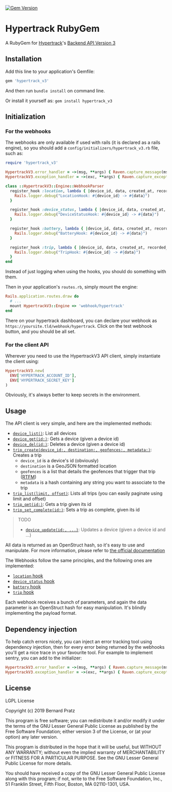 [![Gem Version](https://badge.fury.io/rb/hypertrack_v3.svg)](https://badge.fury.io/rb/hypertrack_v3)

# Hypertrack RubyGem

A RubyGem for [Hypertrack](https://www.hypertrack.com/)'s [Backend API Version 3](https://docs.hypertrack.com/#references-apis)

## Installation

Add this line to your application's Gemfile:
```ruby
gem 'hypertrack_v3'
```

And then run `bundle install` on command line.

Or install it yourself as: `gem install hypertrack_v3`

## Initialization

### For the webhooks

The webhooks are only available if used with rails (it is declared as a rails engine),
so you should add a `config/initializers/hypertrack_v3.rb` file, such as:

```ruby
require 'hypertrack_v3'

HypertrackV3.error_handler = ->(msg, **args) { Raven.capture_message(msg, **args) }
HypertrackV3.exception_handler = ->(exc, **args) { Raven.capture_exception(exc, **args) }

class ::HypertrackV3::Engine::WebhookParser
  register_hook :location, lambda { |device_id, data, created_at, recorded_at|
    Rails.logger.debug("LocationHook: #{device_id} -> #{data}")
  }

  register_hook :device_status, lambda { |device_id, data, created_at, recorded_at|
    Rails.logger.debug("DeviceStatusHook: #{device_id} -> #{data}")
  }

  register_hook :battery, lambda { |device_id, data, created_at, recorded_at|
    Rails.logger.debug("BatteryHook: #{device_id} -> #{data}")
  }

  register_hook :trip, lambda { |device_id, data, created_at, recorded_at|
    Rails.logger.debug("TripHook: #{device_id} -> #{data}")
  }
end
```

Instead of just logging when using the hooks, you should do something with them.

Then in your application's `routes.rb`, simply mount the engine:

```ruby
Rails.application.routes.draw do
  # ...
  mount HypertrackV3::Engine => 'webhook/hypertrack'
end
```

There on your hypertrack dashboard, you can declare your webhook as `https://yoursite.tld/webhook/hypertrack`.
Click on the test webhook button, and you should be all set.

### For the client API

Wherever you need to use the HypertrackV3 API client, simply instantiate the client using:

```ruby
HypertrackV3.new(
  ENV['HYPERTRACK_ACCOUNT_ID'],
  ENV['HYPERTRACK_SECRET_KEY']
)
```

Obviously, it's always better to keep secrets in the environment.

## Usage

The API client is very simple, and here are the implemented methods:

* [`device_list()`][1]: List all devices
* [`device_get(id:)`][2]: Gets a device (given a device id)
* [`device_del(id:)`][3]: Deletes a device (given a device id)
* [`trip_create(device_id:, destination:, geofences:, metadata:)`][5]: Creates a trip
  * `device_id` is a device's id (obviously)
  * `destination` is a GeoJSON formatted location
  * `geofences` is a list that details the geofences that trigger that trip ([RTFM][5])
  * `metadata` is a hash containing any string you want to associate to the trip
* [`trip_list(limit, offset)`][6]: Lists all trips (you can easily paginate using limit and offset)
* [`trip_get(id:)`][7]: Gets a trip given its id
* [`trip_set_complete(id:)`][8]: Sets a trip as complete, given its id

> TODO
> * [`device_update(id:, ...)`][4]: Updates a device (given a device id and ...)

[1]:https://docs.hypertrack.com/#references-apis-devices-get-devices
[2]:https://docs.hypertrack.com/#references-apis-devices-get-devices-device_id
[3]:https://docs.hypertrack.com/#references-apis-devices-delete-devices-device_id
[4]:https://docs.hypertrack.com/#references-apis-devices-patch-devices-device_id
[5]:https://docs.hypertrack.com/#references-apis-trips-post-trips
[6]:https://docs.hypertrack.com/#references-apis-trips-get-trips
[7]:https://docs.hypertrack.com/#references-apis-trips-get-trips-trip_id
[8]:https://docs.hypertrack.com/#references-apis-trips-post-trips-trip_id-complete

All data is returned as an OpenStruct hash, so it's easy to use and manipulate.
For more information, please refer to [the official documentation](https://docs.hypertrack.com/#references-apis)

The Webhooks follow the same principles, and the following ones are implemented:

* [`location` hook](https://docs.hypertrack.com/#references-webhooks-location-payload)
* [`device_status` hook](https://docs.hypertrack.com/#references-webhooks-device-status-payload)
* [`battery` hook](https://docs.hypertrack.com/#references-webhooks-battery-payload)
* [`trip` hook](https://docs.hypertrack.com/#references-webhooks-trip-payload)

Each webhook receives a bunch of parameters, and again the data parameter is an OpenStruct hash
for easy manipulation. It's blindly implementing the payload format.

## Dependency injection

To help catch errors nicely, you can inject an error tracking tool using dependency injection,
then for every error being returned by the webhooks you'll get a nice trace in your favourite
tool. For example to implement sentry, you can add to the initializer:

```ruby
HypertrackV3.error_handler = ->(msg, **args) { Raven.capture_message(msg, **args) }
HypertrackV3.exception_handler = ->(exc, **args) { Raven.capture_exception(exc, **args) }
```

## License

LGPL License

Copyright (c) 2019 Bernard Pratz

This program is free software; you can redistribute it and/or
modify it under the terms of the GNU Lesser General Public
License as published by the Free Software Foundation; either
version 3 of the License, or (at your option) any later version.

This program is distributed in the hope that it will be useful,
but WITHOUT ANY WARRANTY; without even the implied warranty of
MERCHANTABILITY or FITNESS FOR A PARTICULAR PURPOSE.  See the GNU
Lesser General Public License for more details.

You should have received a copy of the GNU Lesser General Public License
along with this program; if not, write to the Free Software Foundation,
Inc., 51 Franklin Street, Fifth Floor, Boston, MA  02110-1301, USA.

